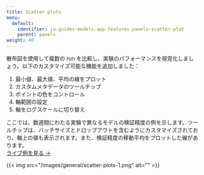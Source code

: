```yaml
---
title: Scatter plots
menu:
  default:
    identifier: ja-guides-models-app-features-panels-scatter-plot
    parent: panels
weight: 40
---
```


散布図を使用して複数の run を比較し、実験のパフォーマンスを視覚化しましょう。以下のカスタマイズ可能な機能を追加しました：

1. 最小値、最大値、平均の線をプロット
2. カスタムメタデータのツールチップ
3. ポイントの色をコントロール
4. 軸範囲の設定
5. 軸をログスケールに切り替え

ここでは、数週間にわたる実験で異なるモデルの検証精度の例を示します。ツールチップは、バッチサイズとドロップアウトを含むようにカスタマイズされており、軸上の値も表示されます。また、検証精度の移動平均をプロットした線があります。  
[ライブ例を見る →](https://app.wandb.ai/l2k2/l2k/reports?view=carey%2FScatter%20Plot)

{{< img src="/images/general/scatter-plots-1.png" alt="" >}}